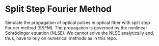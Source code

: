# Split Step Fourier Method 

Simulate the propagation of optical pulses in optical fiber with split step Fourier method (SSFM).
The propagation is governed by the nonlinear Schrödinger equation (NLSE).
We cannot solve the NLSE analytically and, thus, have to rely on numerical methods as in this repo.